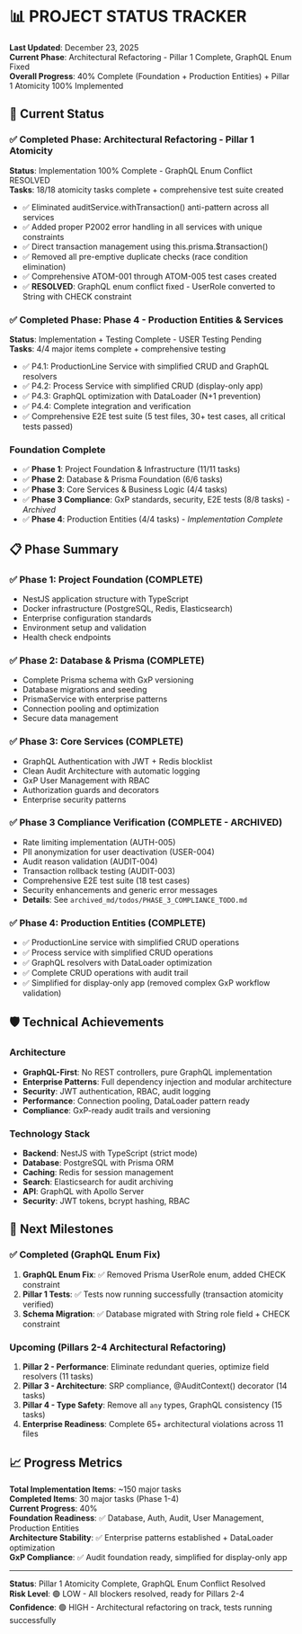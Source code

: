 # 📊 PROJECT STATUS TRACKER

**Last Updated**: December 23, 2025  
**Current Phase**: Architectural Refactoring - Pillar 1 Complete, GraphQL Enum Fixed  
**Overall Progress**: 40% Complete (Foundation + Production Entities) + Pillar 1 Atomicity 100% Implemented

## 🚀 Current Status

### ✅ Completed Phase: Architectural Refactoring - Pillar 1 Atomicity
**Status**: Implementation 100% Complete - GraphQL Enum Conflict RESOLVED  
**Tasks**: 18/18 atomicity tasks complete + comprehensive test suite created  
- ✅ Eliminated auditService.withTransaction() anti-pattern across all services
- ✅ Added proper P2002 error handling in all services with unique constraints  
- ✅ Direct transaction management using this.prisma.$transaction()
- ✅ Removed all pre-emptive duplicate checks (race condition elimination)
- ✅ Comprehensive ATOM-001 through ATOM-005 test cases created
- ✅ **RESOLVED**: GraphQL enum conflict fixed - UserRole converted to String with CHECK constraint

### ✅ Completed Phase: Phase 4 - Production Entities & Services  
**Status**: Implementation + Testing Complete - USER Testing Pending  
**Tasks**: 4/4 major items complete + comprehensive testing  
- ✅ P4.1: ProductionLine Service with simplified CRUD and GraphQL resolvers
- ✅ P4.2: Process Service with simplified CRUD (display-only app)  
- ✅ P4.3: GraphQL optimization with DataLoader (N+1 prevention)
- ✅ P4.4: Complete integration and verification
- ✅ Comprehensive E2E test suite (5 test files, 30+ test cases, all critical tests passed)

### Foundation Complete
- ✅ **Phase 1**: Project Foundation & Infrastructure (11/11 tasks)
- ✅ **Phase 2**: Database & Prisma Foundation (6/6 tasks)
- ✅ **Phase 3**: Core Services & Business Logic (4/4 tasks)
- ✅ **Phase 3 Compliance**: GxP standards, security, E2E tests (8/8 tasks) - *Archived*
- ✅ **Phase 4**: Production Entities (4/4 tasks) - *Implementation Complete*

## 📋 Phase Summary

### ✅ Phase 1: Project Foundation (COMPLETE)
- NestJS application structure with TypeScript
- Docker infrastructure (PostgreSQL, Redis, Elasticsearch)  
- Enterprise configuration standards
- Environment setup and validation
- Health check endpoints

### ✅ Phase 2: Database & Prisma (COMPLETE)
- Complete Prisma schema with GxP versioning
- Database migrations and seeding
- PrismaService with enterprise patterns
- Connection pooling and optimization
- Secure data management

### ✅ Phase 3: Core Services (COMPLETE)
- GraphQL Authentication with JWT + Redis blocklist
- Clean Audit Architecture with automatic logging
- GxP User Management with RBAC
- Authorization guards and decorators
- Enterprise security patterns

### ✅ Phase 3 Compliance Verification (COMPLETE - ARCHIVED)
- Rate limiting implementation (AUTH-005)
- PII anonymization for user deactivation (USER-004)
- Audit reason validation (AUDIT-004)
- Transaction rollback testing (AUDIT-003)
- Comprehensive E2E test suite (18 test cases)
- Security enhancements and generic error messages
- **Details**: See `archived_md/todos/PHASE_3_COMPLIANCE_TODO.md`

### ✅ Phase 4: Production Entities (COMPLETE)
- ✅ ProductionLine service with simplified CRUD operations
- ✅ Process service with simplified CRUD operations  
- ✅ GraphQL resolvers with DataLoader optimization
- ✅ Complete CRUD operations with audit trail
- ✅ Simplified for display-only app (removed complex GxP workflow validation)

## 🛡️ Technical Achievements

### Architecture
- **GraphQL-First**: No REST controllers, pure GraphQL implementation
- **Enterprise Patterns**: Full dependency injection and modular architecture
- **Security**: JWT authentication, RBAC, audit logging
- **Performance**: Connection pooling, DataLoader pattern ready
- **Compliance**: GxP-ready audit trails and versioning

### Technology Stack
- **Backend**: NestJS with TypeScript (strict mode)
- **Database**: PostgreSQL with Prisma ORM
- **Caching**: Redis for session management
- **Search**: Elasticsearch for audit archiving
- **API**: GraphQL with Apollo Server
- **Security**: JWT tokens, bcrypt hashing, RBAC

## 🎯 Next Milestones

### ✅ Completed (GraphQL Enum Fix)
1. **GraphQL Enum Fix**: ✅ Removed Prisma UserRole enum, added CHECK constraint
2. **Pillar 1 Tests**: ✅ Tests now running successfully (transaction atomicity verified)
3. **Schema Migration**: ✅ Database migrated with String role field + CHECK constraint

### Upcoming (Pillars 2-4 Architectural Refactoring)
1. **Pillar 2 - Performance**: Eliminate redundant queries, optimize field resolvers (11 tasks)
2. **Pillar 3 - Architecture**: SRP compliance, @AuditContext() decorator (14 tasks)  
3. **Pillar 4 - Type Safety**: Remove all `any` types, GraphQL consistency (15 tasks)
4. **Enterprise Readiness**: Complete 65+ architectural violations across 11 files

## 📈 Progress Metrics

**Total Implementation Items**: ~150 major tasks  
**Completed Items**: 30 major tasks (Phase 1-4)  
**Current Progress**: 40%  
**Foundation Readiness**: ✅ Database, Auth, Audit, User Management, Production Entities  
**Architecture Stability**: ✅ Enterprise patterns established + DataLoader optimization  
**GxP Compliance**: ✅ Audit foundation ready, simplified for display-only app

---

**Status**: Pillar 1 Atomicity Complete, GraphQL Enum Conflict Resolved  
**Risk Level**: 🟢 LOW - All blockers resolved, ready for Pillars 2-4  
**Confidence**: 🟢 HIGH - Architectural refactoring on track, tests running successfully